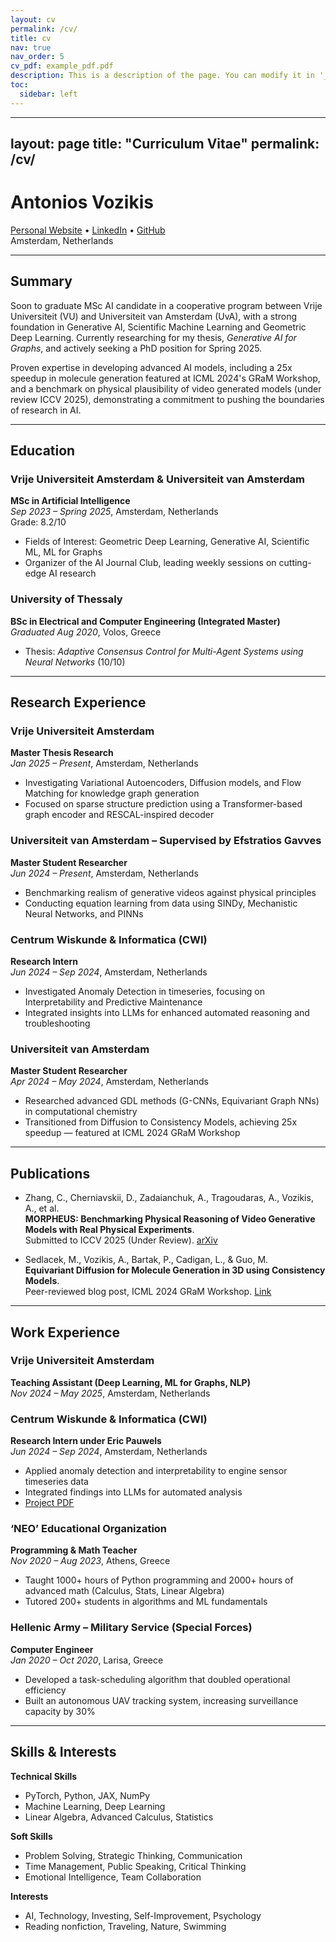 ```yaml
---
layout: cv
permalink: /cv/
title: cv
nav: true
nav_order: 5
cv_pdf: example_pdf.pdf
description: This is a description of the page. You can modify it in '_pages/cv.md'. You can also change or remove the top pdf download button.
toc:
  sidebar: left
---
```



---
layout: page
title: "Curriculum Vitae"
permalink: /cv/
---

# Antonios Vozikis  
[Personal Website](https://vozikis.github.io) • [LinkedIn](https://www.linkedin.com/in/vozikis/) • [GitHub](https://github.com/Vozikis)  
Amsterdam, Netherlands

---

## Summary

Soon to graduate MSc AI candidate in a cooperative program between Vrije Universiteit (VU) and Universiteit van Amsterdam (UvA), with a strong foundation in Generative AI, Scientific Machine Learning and Geometric Deep Learning. Currently researching for my thesis, *Generative AI for Graphs*, and actively seeking a PhD position for Spring 2025.

Proven expertise in developing advanced AI models, including a 25x speedup in molecule generation featured at ICML 2024's GRaM Workshop, and a benchmark on physical plausibility of video generated models (under review ICCV 2025), demonstrating a commitment to pushing the boundaries of research in AI.

---

## Education

### Vrije Universiteit Amsterdam & Universiteit van Amsterdam  
**MSc in Artificial Intelligence**  
*Sep 2023 – Spring 2025*, Amsterdam, Netherlands  
Grade: 8.2/10  
- Fields of Interest: Geometric Deep Learning, Generative AI, Scientific ML, ML for Graphs  
- Organizer of the AI Journal Club, leading weekly sessions on cutting-edge AI research

### University of Thessaly  
**BSc in Electrical and Computer Engineering (Integrated Master)**  
*Graduated Aug 2020*, Volos, Greece  
- Thesis: *Adaptive Consensus Control for Multi-Agent Systems using Neural Networks* (10/10)

---

## Research Experience

### Vrije Universiteit Amsterdam  
**Master Thesis Research**  
*Jan 2025 – Present*, Amsterdam, Netherlands  
- Investigating Variational Autoencoders, Diffusion models, and Flow Matching for knowledge graph generation  
- Focused on sparse structure prediction using a Transformer-based graph encoder and RESCAL-inspired decoder

### Universiteit van Amsterdam – Supervised by Efstratios Gavves  
**Master Student Researcher**  
*Jun 2024 – Present*, Amsterdam, Netherlands  
- Benchmarking realism of generative videos against physical principles  
- Conducting equation learning from data using SINDy, Mechanistic Neural Networks, and PINNs

### Centrum Wiskunde & Informatica (CWI)  
**Research Intern**  
*Jun 2024 – Sep 2024*, Amsterdam, Netherlands  
- Investigated Anomaly Detection in timeseries, focusing on Interpretability and Predictive Maintenance  
- Integrated insights into LLMs for enhanced automated reasoning and troubleshooting

### Universiteit van Amsterdam  
**Master Student Researcher**  
*Apr 2024 – May 2024*, Amsterdam, Netherlands  
- Researched advanced GDL methods (G-CNNs, Equivariant Graph NNs) in computational chemistry  
- Transitioned from Diffusion to Consistency Models, achieving 25x speedup — featured at ICML 2024 GRaM Workshop

---

## Publications

- Zhang, C., Cherniavskii, D., Zadaianchuk, A., Tragoudaras, A., Vozikis, A., et al.  
  **MORPHEUS: Benchmarking Physical Reasoning of Video Generative Models with Real Physical Experiments**.  
  Submitted to ICCV 2025 (Under Review). [arXiv](https://arxiv.org/abs/2504.02918)

- Sedlacek, M., Vozikis, A., Bartak, P., Cadigan, L., & Guo, M.  
  **Equivariant Diffusion for Molecule Generation in 3D using Consistency Models**.  
  Peer-reviewed blog post, ICML 2024 GRaM Workshop. [Link](https://gram-blogposts.github.io/blog/2024/equivariant_diffusion)

---

## Work Experience

### Vrije Universiteit Amsterdam  
**Teaching Assistant (Deep Learning, ML for Graphs, NLP)**  
*Nov 2024 – May 2025*, Amsterdam, Netherlands

### Centrum Wiskunde & Informatica (CWI)  
**Research Intern under Eric Pauwels**  
*Jun 2024 – Sep 2024*, Amsterdam, Netherlands  
- Applied anomaly detection and interpretability to engine sensor timeseries data  
- Integrated findings into LLMs for automated analysis  
- [Project PDF](https://github.com/Vozikis/Aircraft-Sensors-Experiment/blob/master/CWI%20Researh%20Project.pdf)

### ‘NEO’ Educational Organization  
**Programming & Math Teacher**  
*Nov 2020 – Aug 2023*, Athens, Greece  
- Taught 1000+ hours of Python programming and 2000+ hours of advanced math (Calculus, Stats, Linear Algebra)  
- Tutored 200+ students in algorithms and ML fundamentals

### Hellenic Army – Military Service (Special Forces)  
**Computer Engineer**  
*Jan 2020 – Oct 2020*, Larisa, Greece  
- Developed a task-scheduling algorithm that doubled operational efficiency  
- Built an autonomous UAV tracking system, increasing surveillance capacity by 30%

---

## Skills & Interests

**Technical Skills**  
- PyTorch, Python, JAX, NumPy  
- Machine Learning, Deep Learning  
- Linear Algebra, Advanced Calculus, Statistics

**Soft Skills**  
- Problem Solving, Strategic Thinking, Communication  
- Time Management, Public Speaking, Critical Thinking  
- Emotional Intelligence, Team Collaboration

**Interests**  
- AI, Technology, Investing, Self-Improvement, Psychology  
- Reading nonfiction, Traveling, Nature, Swimming  
